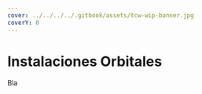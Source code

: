 ```yaml
---
cover: ../../../../.gitbook/assets/tcw-wip-banner.jpg
coverY: 0
---
```


# Instalaciones Orbitales

Bla

